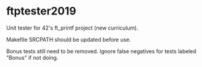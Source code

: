 # ftptester2019
Unit tester for 42's ft_printf project (new curriculum).

Makefile SRCPATH should be updated before use.

Bonus tests still need to be removed. Ignore false negatives for tests labeled "Bonus" if not doing.

